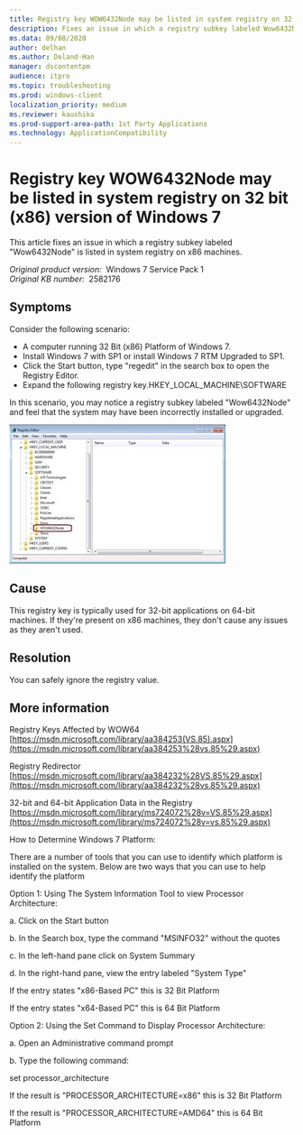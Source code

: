 ```yaml
---
title: Registry key WOW6432Node may be listed in system registry on 32 bit (x86) version of Windows 7
description: Fixes an issue in which a registry subkey labeled Wow6432Node is listed in system registry on x86 machines.
ms.data: 09/08/2020
author: delhan
ms.author: Deland-Han
manager: dscontentpm
audience: itpro
ms.topic: troubleshooting
ms.prod: windows-client
localization_priority: medium
ms.reviewer: kaushika
ms.prod-support-area-path: 1st Party Applications
ms.technology: ApplicationCompatibility
---
```

# Registry key WOW6432Node may be listed in system registry on 32 bit (x86) version of Windows 7

This article fixes an issue in which a registry subkey labeled "Wow6432Node" is listed in system registry on x86 machines.

_Original product version:_ &nbsp;Windows 7 Service Pack 1  
_Original KB number:_ &nbsp;2582176

## Symptoms

Consider the following scenario:
- A computer running 32 Bit (x86) Platform of Windows 7.
- Install Windows 7 with SP1 or install Windows 7 RTM Upgraded to SP1.
- Click the Start button, type "regedit" in the search box to open the Registry Editor. 
- Expand the following registry key.HKEY_LOCAL_MACHINE\SOFTWARE

In this scenario, you may notice a registry subkey labeled "Wow6432Node" and feel that the system may have been incorrectly installed or upgraded.

![Wow6432Node registry subkey](./media/wow6432node-registry-key-present-32-bit-machine/wow6432node-registry-key.jpg)

## Cause

This registry key is typically used for 32-bit applications on 64-bit machines. If they're present on x86 machines, they don't cause any issues as they aren't used.

## Resolution

You can safely ignore the registry value.

## More information

Registry Keys Affected by WOW64
 [https://msdn.microsoft.com/library/aa384253(VS.85).aspx](https://msdn.microsoft.com/library/aa384253%28vs.85%29.aspx) 

Registry Redirector
 [https://msdn.microsoft.com/library/aa384232%28VS.85%29.aspx](https://msdn.microsoft.com/library/aa384232%28vs.85%29.aspx) 

32-bit and 64-bit Application Data in the Registry
 [https://msdn.microsoft.com/library/ms724072%28v=VS.85%29.aspx](https://msdn.microsoft.com/library/ms724072%28v=vs.85%29.aspx) 

How to Determine Windows 7 Platform:  

There are a number of tools that you can use to identify which platform is installed on the system. Below are two ways that you can use to help identify the platform

Option 1:
Using The System Information Tool to view Processor Architecture:

a. Click on the Start button

b. In the Search box, type the command "MSINFO32" without the quotes

c. In the left-hand pane click on System Summary

d. In the right-hand pane, view the entry labeled "System Type"

If the entry states "x86-Based PC" this is 32 Bit Platform

If the entry states "x64-Based PC" this is 64 Bit Platform

Option 2:
Using the Set Command to Display Processor Architecture:

a. Open an Administrative command prompt

b. Type the following command:

set processor_architecture

If the result is "PROCESSOR_ARCHITECTURE=x86" this is 32 Bit Platform

If the result is "PROCESSOR_ARCHITECTURE=AMD64" this is 64 Bit Platform
